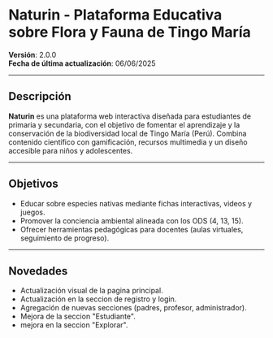 # **Naturin** - Plataforma Educativa sobre Flora y Fauna de Tingo María  

**Versión**: 2.0.0  
**Fecha de última actualización**: 06/06/2025  

---

## **Descripción**  
**Naturin** es una plataforma web interactiva diseñada para estudiantes de primaria y secundaria, con el objetivo de fomentar el aprendizaje y la conservación de la biodiversidad local de Tingo María (Perú). Combina contenido científico con gamificación, recursos multimedia y un diseño accesible para niños y adolescentes.  

---

## **Objetivos**  
- Educar sobre especies nativas mediante fichas interactivas, videos y juegos.  
- Promover la conciencia ambiental alineada con los ODS (4, 13, 15).  
- Ofrecer herramientas pedagógicas para docentes (aulas virtuales, seguimiento de progreso).  

---
## **Novedades**
- Actualización visual de la pagina principal.
- Actualización en la seccion de registro y login.
- Agregación de nuevas secciones (padres, profesor, administrador).
- Mejora de la seccion "Estudiante".
- mejora en la seccion "Explorar".
